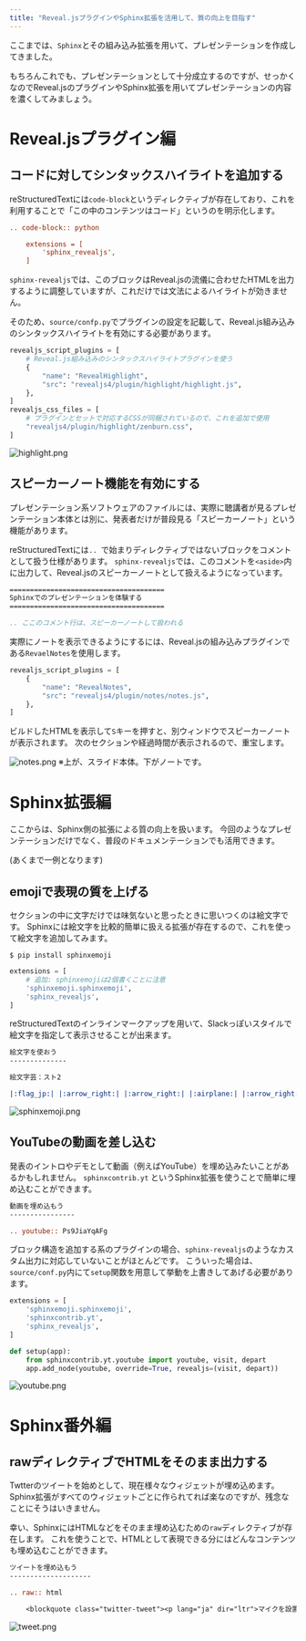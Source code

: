 ```yaml
---
title: "Reveal.jsプラグインやSphinx拡張を活用して、質の向上を目指す"
---
```


ここまでは、`Sphinx`とその組み込み拡張を用いて、プレゼンテーションを作成してきました。

もちろんこれでも、プレゼンテーションとして十分成立するのですが、せっかくなのでReveal.jsのプラグインやSphinx拡張を用いてプレゼンテーションの内容を濃くしてみましょう。

# Reveal.jsプラグイン編

## コードに対してシンタックスハイライトを追加する

reStructuredTextには`code-block`というディレクティブが存在しており、これを利用することで「この中のコンテンツはコード」というのを明示化します。

```rest
.. code-block:: python

    extensions = [
        'sphinx_revealjs',
    ]
```

`sphinx-revealjs`では、このブロックはReveal.jsの流儀に合わせたHTMLを出力するように調整していますが、これだけでは文法によるハイライトが効きません。

そのため、`source/confp.py`でプラグインの設定を記載して、Reveal.js組み込みのシンタックスハイライトを有効にする必要があります。

```python:source/conf.py
revealjs_script_plugins = [
    # Reveal.js組み込みのシンタックスハイライトプラグインを使う
    {
        "name": "RevealHighlight",
        "src": "revealjs4/plugin/highlight/highlight.js",
    },
]
revealjs_css_files = [
    # プラグインとセットで対応するCSSが同梱されているので、これを追加で使用
    "revealjs4/plugin/highlight/zenburn.css",
]
```

![highlight.png](https://storage.googleapis.com/zenn-user-upload/01va7yh8wtmy82cq7l1sp5pzajf6)

## スピーカーノート機能を有効にする

プレゼンテーション系ソフトウェアのファイルには、実際に聴講者が見るプレゼンテーション本体とは別に、発表者だけが普段見る「スピーカーノート」という機能があります。

reStructuredTextには`.. `で始まりディレクティブではないブロックをコメントとして扱う仕様があります。
`sphinx-revealjs`では、このコメントを`<aside>`内に出力して、Reveal.jsのスピーカーノートとして扱えるようになっています。

```rest:source/index.rst
======================================
Sphinxでのプレゼンテーションを体験する
======================================

.. ここのコメント行は、スピーカーノートして扱われる
```

実際にノートを表示できるようにするには、Reveal.jsの組み込みプラグインである`RevaelNotes`を使用します。

```python:source/conf.py
revealjs_script_plugins = [
    {
        "name": "RevealNotes",
        "src": "revealjs4/plugin/notes/notes.js",
    },
]
```

ビルドしたHTMLを表示して`S`キーを押すと、別ウィンドウでスピーカーノートが表示されます。
次のセクションや経過時間が表示されるので、重宝します。

![notes.png](https://storage.googleapis.com/zenn-user-upload/kncuz9xdak6190eeqnr92hzcarh6)
※上が、スライド本体。下がノートです。

# Sphinx拡張編

ここからは、Sphinx側の拡張による質の向上を扱います。
今回のようなプレゼンテーションだけでなく、普段のドキュメンテーションでも活用できます。

(あくまで一例となります)

## emojiで表現の質を上げる

セクションの中に文字だけでは味気ないと思ったときに思いつくのは絵文字です。
Sphinxには絵文字を比較的簡単に扱える拡張が存在するので、これを使って絵文字を追加してみます。

```shell-session
$ pip install sphinxemoji
```

```python:source/conf.py
extensions = [
    # 追加: sphinxemojiは2個書くことに注意
    'sphinxemoji.sphinxemoji',
    'sphinx_revealjs',
]
```

reStructuredTextのインラインマークアップを用いて、Slackっぽいスタイルで絵文字を指定して表示させることが出来ます。

```rest:source/index.rst
絵文字を使おう
--------------

絵文字芸：スト2

|:flag_jp:| |:arrow_right:| |:arrow_right:| |:airplane:| |:arrow_right:| |:arrow_right:| |:flag_th:|
```

![sphinxemoji.png](https://storage.googleapis.com/zenn-user-upload/vsz06h9jn6doxhwm9jm0g3k6t6g9)

## YouTubeの動画を差し込む

発表のイントロやデモとして動画（例えばYouTube）を埋め込みたいことがあるかもしれません。
`sphinxcontrib.yt` というSphinx拡張を使うことで簡単に埋め込むことができます。

```rest:source/index.rst
動画を埋め込もう
----------------

.. youtube:: Ps9JiaYqAFg
```

ブロック構造を追加する系のプラグインの場合、`sphinx-revealjs`のようなカスタム出力に対応していないことがほとんどです。
こういった場合は、`source/conf.py`内にて`setup`関数を用意して挙動を上書きしてあげる必要があります。

```python:source/conf.py
extensions = [
    'sphinxemoji.sphinxemoji',
    'sphinxcontrib.yt',
    'sphinx_revealjs',
]

def setup(app):
    from sphinxcontrib.yt.youtube import youtube, visit, depart
    app.add_node(youtube, override=True, revealjs=(visit, depart))
```

![youtube.png](https://storage.googleapis.com/zenn-user-upload/rwqo6tvwo5tjacejg6tnpyg8xmc2)
# Sphinx番外編

## rawディレクティブでHTMLをそのまま出力する

Twtterのツイートを始めとして、現在様々なウィジェットが埋め込めます。
Sphinx拡張がすべてのウィジェットごとに作られてれば楽なのですが、残念なことにそうはいきません。

幸い、SphinxにはHTMLなどをそのまま埋め込むための`raw`ディレクティブが存在します。
これを使うことで、HTMLとして表現できる分にはどんなコンテンツも埋め込むことができます。

```rest:source/index.rst
ツイートを埋め込もう
--------------------

.. raw:: html

    <blockquote class="twitter-tweet"><p lang="ja" dir="ltr">マイクを設置した状態でdiscordのGo Liveを試してみてるんだけど、Enterだけ音を拾いがちな傾向があるらしく、なんだかんだで自分も「カタカタカタ..ッッターン！」ってやってるらしい</p>&mdash; kAZUYA tAKEI (@attakei) <a href="https://twitter.com/attakei/status/1358266239131348993?ref_src=twsrc%5Etfw">February 7, 2021</a></blockquote> <script async src="https://platform.twitter.com/widgets.js" charset="utf-8"></script>
```

![tweet.png](https://storage.googleapis.com/zenn-user-upload/wcfpu3seg1awejlwn98e3yf76eoy)
